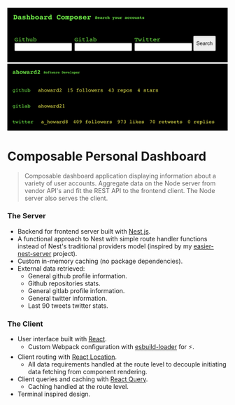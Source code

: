 ![homepage screenshot](public/home.png)
![dashboard screenshot](public/dashboard.png)

# Composable Personal Dashboard

> Composable dashboard application displaying information about a variety of user accounts. Aggregate data on the Node server from vendor API's and fit the REST API to the frontend client. The Node server also serves the client.

### The Server

- Backend for frontend server built with [Nest.js](https://nestjs.com/).
- A functional approach to Nest with simple route handler functions instead of Nest's traditional providers model (inspired by my [easier-nest-server](https://github.com/ahoward2/easier-nest-server) project).
- Custom in-memory caching (no package dependencies).
- External data retrieved:
  - General github profile information.
  - Github repositories stats.
  - General gitlab profile information.
  - General twitter information.
  - Last 90 tweets twitter stats.

### The Client

- User interface built with [React](https://reactjs.org/).
  - Custom Webpack configuration with [esbuild-loader](https://github.com/privatenumber/esbuild-loader) for ⚡️.
- Client routing with [React Location](https://react-location.tanstack.com/).
  - All data requirements handled at the route level to decouple initiating data fetching from component rendering.
- Client queries and caching with [React Query](https://react-query.tanstack.com/).
  - Caching handled at the route level.
- Terminal inspired design.
